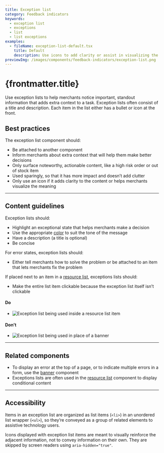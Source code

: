 ```yaml
---
title: Exception list
category: Feedback indicators
keywords:
  - exception list
  - exceptions
  - list
  - list exceptions
examples:
  - fileName: exception-list-default.tsx
    title: Default
    description: Use icons to add clarity or assist in visualizing the meaning
previewImg: /images/components/feedback-indicators/exception-list.png
---
```


# {frontmatter.title}

<Lede>

Use exception lists to help merchants notice important, standout information that adds extra context to a task. Exception lists often consist of a title and description. Each item in the list either has a bullet or icon at the front.

</Lede>

<Examples />

<Props componentName={frontmatter.title} />

## Best practices

The exception list component should:

- Be attached to another component
- Inform merchants about extra context that will help them make better decisions
- Only surface noteworthy, actionable content, like a high risk order or out of stock item
- Used sparingly, so that it has more impact and doesn’t add clutter
- Only use an icon if it adds clarity to the content or helps merchants visualize the meaning

---

## Content guidelines

Exception lists should:

- Highlight an exceptional state that helps merchants make a decision
- Use the appropriate [color](https://polaris.shopify.com/design/colors) to suit the tone of the message
- Have a description (a title is optional)
- Be concise

For error states, exception lists should:

- Either tell merchants how to solve the problem or be attached to an item that lets merchants fix the problem

If placed next to an item in a [resource list](https://polaris.shopify.com/components/resource-list), exceptions lists should:

- Make the entire list item clickable because the exception list itself isn’t clickable

<DoDont>

#### Do

- ![Exception list being used inside a resource list item](/images/components/feedback-indicators/exception-list/do-exception-list@2x.png)

#### Don’t

- ![Exception list being used in place of a banner](/images/components/feedback-indicators/exception-list/dont-exception-list@2x.png)

</DoDont>

---

## Related components

- To display an error at the top of a page, or to indicate multiple errors in a form, use the [banner](https://polaris.shopify.com/components/feedback-indicators/banner) component
- Exceptions lists are often used in the [resource list](https://polaris.shopify.com/components/resource-list) component to display conditional content

---

## Accessibility

Items in an exception list are organized as list items (`<li>`) in an unordered list wrapper (`<ul>`), so they’re conveyed as a group of related elements to assistive technology users.

Icons displayed with exception list items are meant to visually reinforce the adjacent information, not to convey information on their own. They are skipped by screen readers using `aria-hidden="true"`.
